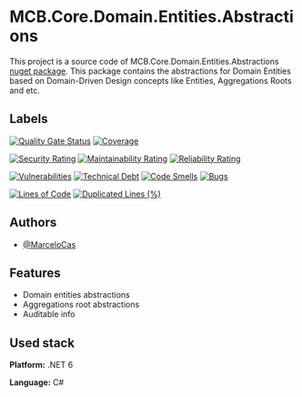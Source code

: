 
# MCB.Core.Domain.Entities.Abstractions

This project is a source code of MCB.Core.Domain.Entities.Abstractions [nuget package](https://www.nuget.org/packages/MCB.Core.Domain.Entities.Abstractions/). This package contains the abstractions for Domain Entities based on Domain-Driven Design concepts like Entities, Aggregations Roots and etc.


## Labels


[![Quality Gate Status](https://sonarcloud.io/api/project_badges/measure?project=MarceloCas_MCB.Core.Domain.Entities.Abstractions&metric=alert_status)](https://sonarcloud.io/summary/new_code?id=MarceloCas_MCB.Core.Domain.Entities.Abstractions)
[![Coverage](https://sonarcloud.io/api/project_badges/measure?project=MarceloCas_MCB.Core.Domain.Entities.Abstractions&metric=coverage)](https://sonarcloud.io/summary/new_code?id=MarceloCas_MCB.Core.Domain.Entities.Abstractions)


[![Security Rating](https://sonarcloud.io/api/project_badges/measure?project=MarceloCas_MCB.Core.Domain.Entities.Abstractions&metric=security_rating)](https://sonarcloud.io/summary/new_code?id=MarceloCas_MCB.Core.Domain.Entities.Abstractions)
[![Maintainability Rating](https://sonarcloud.io/api/project_badges/measure?project=MarceloCas_MCB.Core.Domain.Entities.Abstractions&metric=sqale_rating)](https://sonarcloud.io/summary/new_code?id=MarceloCas_MCB.Core.Domain.Entities.Abstractions)
[![Reliability Rating](https://sonarcloud.io/api/project_badges/measure?project=MarceloCas_MCB.Core.Domain.Entities.Abstractions&metric=reliability_rating)](https://sonarcloud.io/summary/new_code?id=MarceloCas_MCB.Core.Domain.Entities.Abstractions)


[![Vulnerabilities](https://sonarcloud.io/api/project_badges/measure?project=MarceloCas_MCB.Core.Domain.Entities.Abstractions&metric=vulnerabilities)](https://sonarcloud.io/summary/new_code?id=MarceloCas_MCB.Core.Domain.Entities.Abstractions)
[![Technical Debt](https://sonarcloud.io/api/project_badges/measure?project=MarceloCas_MCB.Core.Domain.Entities.Abstractions&metric=sqale_index)](https://sonarcloud.io/summary/new_code?id=MarceloCas_MCB.Core.Domain.Entities.Abstractions)
[![Code Smells](https://sonarcloud.io/api/project_badges/measure?project=MarceloCas_MCB.Core.Domain.Entities.Abstractions&metric=code_smells)](https://sonarcloud.io/summary/new_code?id=MarceloCas_MCB.Core.Domain.Entities.Abstractions)
[![Bugs](https://sonarcloud.io/api/project_badges/measure?project=MarceloCas_MCB.Core.Domain.Entities.Abstractions&metric=bugs)](https://sonarcloud.io/summary/new_code?id=MarceloCas_MCB.Core.Domain.Entities.Abstractions)


[![Lines of Code](https://sonarcloud.io/api/project_badges/measure?project=MarceloCas_MCB.Core.Domain.Entities.Abstractions&metric=ncloc)](https://sonarcloud.io/summary/new_code?id=MarceloCas_MCB.Core.Domain.Entities.Abstractions)
[![Duplicated Lines (%)](https://sonarcloud.io/api/project_badges/measure?project=MarceloCas_MCB.Core.Domain.Entities.Abstractions&metric=duplicated_lines_density)](https://sonarcloud.io/summary/new_code?id=MarceloCas_MCB.Core.Domain.Entities.Abstractions)



## Authors

- [@MarceloCas](https://www.linkedin.com/in/marcelocastelobranco/)


## Features

- Domain entities abstractions
- Aggregations root abstractions
- Auditable info


## Used stack

**Platform:** .NET 6

**Language:** C#

